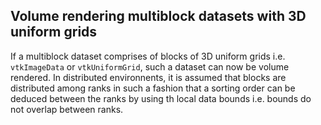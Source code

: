 ## Volume rendering multiblock datasets with 3D uniform grids

If a multiblock dataset comprises of blocks of 3D uniform grids i.e.
`vtkImageData` or `vtkUniformGrid`, such a dataset can now be volume rendered.
In distributed environnents, it is assumed that blocks are distributed among ranks
in such a fashion that a sorting order can be deduced between the ranks by using
th local data bounds i.e. bounds do not overlap between ranks.
